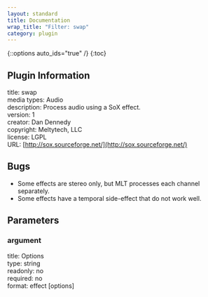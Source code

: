 ```yaml
---
layout: standard
title: Documentation
wrap_title: "Filter: swap"
category: plugin
---
```

{::options auto_ids="true" /}
{:toc}

## Plugin Information

title: swap  
media types:
Audio  
description: Process audio using a SoX effect.  
version: 1  
creator: Dan Dennedy  
copyright: Meltytech, LLC  
license: LGPL  
URL: [http://sox.sourceforge.net/](http://sox.sourceforge.net/)  

## Bugs

* Some effects are stereo only, but MLT processes each channel separately.
* Some effects have a temporal side-effect that do not work well.

## Parameters

### argument

title: Options    
type: string  
readonly: no  
required: no  
format: effect [options]  

